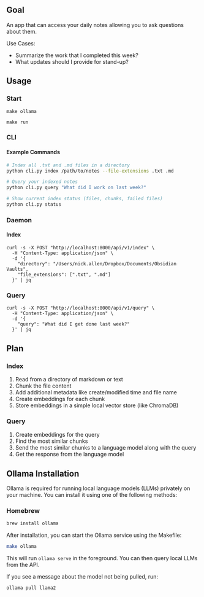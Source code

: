 

## Goal

An app that can access your daily notes allowing you to ask questions about them.

Use Cases:
* Summarize the work that I completed this week?
* What updates should I provide for stand-up?

## Usage

### Start

```
make ollama
```
```
make run
```

### CLI

#### Example Commands

```sh
# Index all .txt and .md files in a directory
python cli.py index /path/to/notes --file-extensions .txt .md

# Query your indexed notes
python cli.py query "What did I work on last week?"

# Show current index status (files, chunks, failed files)
python cli.py status
```

### Daemon

#### Index

```
curl -s -X POST "http://localhost:8000/api/v1/index" \
  -H "Content-Type: application/json" \
  -d '{
    "directory": "/Users/nick.allen/Dropbox/Documents/Obsidian Vaults",
    "file_extensions": [".txt", ".md"]
  }' | jq
```

### Query

```
curl -s -X POST "http://localhost:8000/api/v1/query" \
  -H "Content-Type: application/json" \
  -d '{
    "query": "What did I get done last week?"
  }' | jq
```

## Plan

### Index

1. Read from a directory of markdown or text
2. Chunk the file content
3. Add additional metadata like create/modified time and file name
4. Create embeddings for each chunk
5. Store embeddings in a simple local vector store (like ChromaDB)

### Query

1. Create embeddings for the query
2. Find the most similar chunks
3. Send the most similar chunks to a language model along with the query
4. Get the response from the language model


## Ollama Installation

Ollama is required for running local language models (LLMs) privately on your machine. You can install it using one of the following methods:

### Homebrew
```sh
brew install ollama
```

After installation, you can start the Ollama service using the Makefile:
```sh
make ollama
```

This will run `ollama serve` in the foreground. You can then query local LLMs from the API.

If you see a message about the model not being pulled, run:

```sh
ollama pull llama2
```